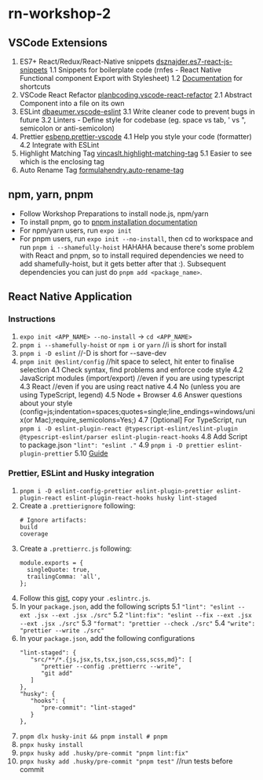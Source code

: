 # rn-workshop-2

## VSCode Extensions

1. ES7+ React/Redux/React-Native snippets [dsznajder.es7-react-js-snippets](https://marketplace.visualstudio.com/items?itemName=dsznajder.es7-react-js-snippets)
   1.1 Snippets for boilerplate code (rnfes - React Native Functional component Export with Stylesheet)
   1.2 [Documentation](https://github.com/dsznajder/vscode-react-javascript-snippets/blob/HEAD/docs/Snippets.md) for shortcuts
2. VSCode React Refactor [planbcoding.vscode-react-refactor](https://marketplace.visualstudio.com/items?itemName=planbcoding.vscode-react-refactor)
   2.1 Abstract Component into a file on its own
3. ESLint [dbaeumer.vscode-eslint](https://marketplace.visualstudio.com/items?itemName=dbaeumer.vscode-eslint)
   3.1 Write cleaner code to prevent bugs in future
   3.2 Linters - Define style for codebase (eg. space vs tab, ' vs ", semicolon or anti-semicolon)
4. Prettier [esbenp.prettier-vscode](https://marketplace.visualstudio.com/items?itemName=esbenp.prettier-vscode)
   4.1 Help you style your code (formatter)
   4.2 Integrate with ESLint
5. Highlight Matching Tag [vincaslt.highlight-matching-tag](https://marketplace.visualstudio.com/items?itemName=vincaslt.highlight-matching-tag)
   5.1 Easier to see which is the enclosing tag
6. Auto Rename Tag [formulahendry.auto-rename-tag](https://marketplace.visualstudio.com/items?itemName=formulahendry.auto-rename-tag)

## npm, yarn, pnpm

- Follow Workshop Preparations to install node.js, npm/yarn
- To install pnpm, go to [pnpm installation documentation](https://pnpm.io/installation)
- For npm/yarn users, run `expo init`
- For pnpm users, run `expo init --no-install`, then cd to workspace and run `pnpm i --shamefully-hoist` HAHAHA because there's some problem with React and pnpm, so to install required dependencies we need to add shamefully-hoist, but it gets better after that :). Subsequent dependencies you can just do `pnpm add <package_name>`.

## React Native Application

### Instructions

1. `expo init <APP_NAME> --no-install` -> `cd <APP_NAME>`
2. `pnpm i --shamefully-hoist` or `npm i` or `yarn` //i is short for install
3. `pnpm i -D eslint` //-D is short for --save-dev
4. `pnpm init @eslint/config` //hit space to select, hit enter to finalise selection
   4.1 Check syntax, find problems and enforce code style
   4.2 JavaScript modules (import/export) //even if you are using typescript
   4.3 React //even if you are using react native
   4.4 No (unless you are using TypeScript, legend)
   4.5 Node + Browser
   4.6 Answer questions about your style (config=js;indentation=spaces;quotes=single;line_endings=windows/unix(or Mac);require_semicolons=Yes;)
   4.7 [Optional] For TypeScript, run `pnpm i -D eslint-plugin-react @typescript-eslint/eslint-plugin @typescript-eslint/parser eslint-plugin-react-hooks`
   4.8 Add Script to package.json `"lint": "eslint ."`
   4.9 `pnpm i -D prettier eslint-plugin-prettier`
   5.10 [Guide](https://dev-yakuza.posstree.com/en/react-native/eslint-prettier-husky-lint-staged/)

### Prettier, ESLint and Husky integration

1. `pnpm i -D eslint-config-prettier eslint-plugin-prettier eslint-plugin-react eslint-plugin-react-hooks husky lint-staged`
2. Create a `.prettierignore` following:
   ```
   # Ignore artifacts:
   build
   coverage
   ```
3. Create a `.prettierrc.js` following:
   ```
   module.exports = {
     singleQuote: true,
     trailingComma: 'all',
   };
   ```
4. Follow this [gist](https://gist.github.com/MarcusTw/97a14cba79a604b2b18e58b474d31350), copy your `.eslintrc.js`.
5. In your `package.json`, add the following scripts
   5.1 `"lint": "eslint --ext .jsx --ext .jsx ./src"`
   5.2 `"lint:fix": "eslint --fix --ext .jsx --ext .jsx ./src"`
   5.3 `"format": "prettier --check ./src"`
   5.4 `"write": "prettier --write ./src"`
6. In your `package.json`, add the following configurations
   ```
   "lint-staged": {
      "src/**/*.{js,jsx,ts,tsx,json,css,scss,md}": [
         "prettier --config .prettierrc --write",
         "git add"
      ]
   },
   "husky": {
      "hooks": {
         "pre-commit": "lint-staged"
      }
   },
   ```
7. `pnpm dlx husky-init && pnpm install # pnpm`
8. `pnpx husky install`
9. `pnpx husky add .husky/pre-commit "pnpm lint:fix"`
10. `pnpx husky add .husky/pre-commit "pnpm test"` //run tests before commit
